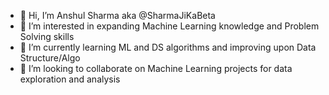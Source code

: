 - 👋 Hi, I’m Anshul Sharma aka @SharmaJiKaBeta
- 👀 I’m interested in expanding Machine Learning knowledge and Problem Solving skills
- 🌱 I’m currently learning ML and DS algorithms and improving upon Data Structure/Algo
- 💞️ I’m looking to collaborate on Machine Learning projects for data exploration and analysis

<!---
SharmaJiKaBeta/SharmaJiKaBeta is a ✨ special ✨ repository because its `README.md` (this file) appears on your GitHub profile.
You can click the Preview link to take a look at your changes.
--->
